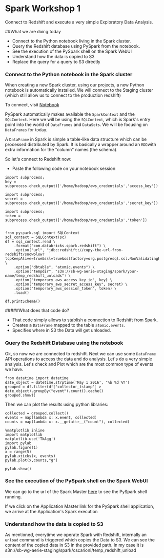 # Spark Workshop 1 

Connect to Redshift and execute a very simple Exploratory Data Analysis.

##What we are doing today

- Connect to the Python notebook living in the Spark cluster.
- Query the Redshift database using PySpark from the notebook.
- See the execution of the PySpark shell on the Spark WebUI
- Understand how the data is copied to S3
- Replace the query for a query to S3 directly

### Connect to the Python notebook in the Spark cluster

When creating a new Spark cluster, using our projects, a new Python notebook is automatically installed. We will connect to the Staging cluster (which still allow us to connect to the production redshift)

To connect, visit [Notebook](http://sparkling_aerie-staging.aws:8192/tree)

PySpark automatically makes available the `SparkContext` and the `SQLContext`. Here we will be using the `SQLContext`, which is Spark's entry point into the world of `DataFrames` and `DataSets`. We will be focusing on `DataFrames` for today.

A `DataFrame` in Spark is simple a table-like data structure which can be processed distributed by Spark. It is basically a wrapper around an `RDD`with extra information for the "column" names (the schema).

So let's connect to Redshift now:

- Paste the following code on your notebook session:


```
import subprocess;
key = subprocess.check_output(['/home/hadoop/aws_credentials','access_key'])

import subprocess;
secret = subprocess.check_output(['/home/hadoop/aws_credentials','secret_key'])

import subprocess;
token = subprocess.check_output(['/home/hadoop/aws_credentials','token'])


from pyspark.sql import SQLContext
sql_context = SQLContext(sc)
df = sql_context.read \
    .format("com.databricks.spark.redshift") \
    .option("url", "jdbc:redshift://copy-the-url-from-redshift/snowplow?tcpKeepAlive=true&ssl=true&sslfactory=org.postgresql.ssl.NonValidatingFactory&user=xxxxxxx&password=xxxxx") \
    .option("dbtable", "atomic.events") \
    .option("tempdir", "s3n://sb-wg-aerie-staging/spark/your-name/temp_redshift_unloads") \
    .option("temporary_aws_access_key_id", key) \
    .option("temporary_aws_secret_access_key", secret) \
    .option("temporary_aws_session_token", token) \
    .load()

df.printSchema()
```

#####What does that code do?

- That code simply allows to stablish a connection to Redshift from Spark.
- Creates a `DataFrame` mapped to the table `atomic.events`. 
- Specifies where in S3 the Data will get unloaded.

### Query the Redshift Database using the notebook

Ok, so now we are connected to redshift. Next we can use some `DataFrame` API operations to access the data and do analysis.
Let's do a very simple analysis. Let's check and Plot which are the most common type of events we have.

```
from datetime import datetimedate_object = datetime.strptime('May 1 2016', '%b %d %Y')grouped = df.filter(df['collector_tstamp'] > date_object).groupBy("event").count().cache()grouped.show()

```

Then we can plot the results using python libraries:

```
collected = grouped.collect()
events = map(lambda x: x.event, collected)
counts = map(lambda x: x.__getattr__("count"), collected)

%matplotlib inlineimport matplotlibmatplotlib.use('TkAgg')import pylabpylab.figure(1)x = range(5)pylab.xticks(x, events)pylab.plot(x,counts,"g")pylab.show()

```


### See the execution of the PySpark shell on the Spark WebUI

We can go to the url of the Spark Master [here](http://ip-10-20-1-134.eu-west-1.compute.internal:8088/cluster) to see the PySpark shell running.

If we click on the Application Master link for the PySpark shell application, we arrive at the Application's Spark execution


### Understand how the data is copied to S3

As mentioned, everytime we operate Spark with Redshift, internally an `unload` command is triggered which copies the Data to S3. We can see the content of the copied data in S3 in the provided path. In my case it is s3n://sb-wg-aerie-staging/spark/cscarioni/temp_redshift_unload


